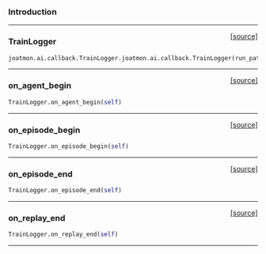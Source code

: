 ### Introduction

---

<span style="float:right;">[[source]](https://github.com/malkoch/joatmon/blob/master/joatmon/ai/callback.py#L80)</span>

### TrainLogger

```python
joatmon.ai.callback.TrainLogger.joatmon.ai.callback.TrainLogger(run_path, interval)
```

----

<span style="float:right;">[[source]](https://github.com/malkoch/joatmon/blob/master/joatmon/ai/callback.py#L94)</span>

### on_agent_begin

```python
TrainLogger.on_agent_begin(self)
```

----

<span style="float:right;">[[source]](https://github.com/malkoch/joatmon/blob/master/joatmon/ai/callback.py#L103)</span>

### on_episode_begin

```python
TrainLogger.on_episode_begin(self)
```

----

<span style="float:right;">[[source]](https://github.com/malkoch/joatmon/blob/master/joatmon/ai/callback.py#L106)</span>

### on_episode_end

```python
TrainLogger.on_episode_end(self)
```

----

<span style="float:right;">[[source]](https://github.com/malkoch/joatmon/blob/master/joatmon/ai/callback.py#L113)</span>

### on_replay_end

```python
TrainLogger.on_replay_end(self)
```

---
